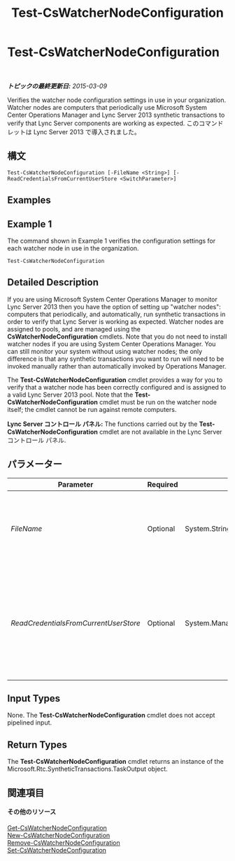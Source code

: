 ﻿---
title: Test-CsWatcherNodeConfiguration
TOCTitle: Test-CsWatcherNodeConfiguration
ms:assetid: 085507a1-17e8-4dfa-aa6a-062620584335
ms:mtpsurl: https://technet.microsoft.com/ja-jp/library/JJ204652(v=OCS.15)
ms:contentKeyID: 48271180
ms.date: 05/19/2016
mtps_version: v=OCS.15
ms.translationtype: HT
---

# Test-CsWatcherNodeConfiguration

 

_**トピックの最終更新日:** 2015-03-09_

Verifies the watcher node configuration settings in use in your organization. Watcher nodes are computers that periodically use Microsoft System Center Operations Manager and Lync Server 2013 synthetic transactions to verify that Lync Server components are working as expected. このコマンドレットは Lync Server 2013 で導入されました。

## 構文

    Test-CsWatcherNodeConfiguration [-FileName <String>] [-ReadCredentialsFromCurrentUserStore <SwitchParameter>]

## Examples

## Example 1

The command shown in Example 1 verifies the configuration settings for each watcher node in use in the organization.

    Test-CsWatcherNodeConfiguration

## Detailed Description

If you are using Microsoft System Center Operations Manager to monitor Lync Server 2013 then you have the option of setting up "watcher nodes": computers that periodically, and automatically, run synthetic transactions in order to verify that Lync Server is working as expected. Watcher nodes are assigned to pools, and are managed using the **CsWatcherNodeConfiguration** cmdlets. Note that you do not need to install watcher nodes if you are using System Center Operations Manager. You can still monitor your system without using watcher nodes; the only difference is that any synthetic transactions you want to run will need to be invoked manually rather than automatically invoked by Operations Manager.

The **Test-CsWatcherNodeConfiguration** cmdlet provides a way for you to verify that a watcher node has been correctly configured and is assigned to a valid Lync Server 2013 pool. Note that the **Test-CsWatcherNodeConfiguration** cmdlet must be run on the watcher node itself; the cmdlet cannot be run against remote computers.

**Lync Server コントロール パネル:** The functions carried out by the **Test-CsWatcherNodeConfiguration** cmdlet are not available in the Lync Server コントロール パネル.

## パラメーター


<table>
<colgroup>
<col style="width: 25%" />
<col style="width: 25%" />
<col style="width: 25%" />
<col style="width: 25%" />
</colgroup>
<thead>
<tr class="header">
<th>Parameter</th>
<th>Required</th>
<th>Type</th>
<th>Description</th>
</tr>
</thead>
<tbody>
<tr class="odd">
<td><p><em>FileName</em></p></td>
<td><p>Optional</p></td>
<td><p>System.String</p></td>
<td><p>Enables you to specify a file path for the log file created when the cmdlet runs. For example:</p>
<p>-Report &quot;C:\Logs\WatcherNode.html&quot;</p></td>
</tr>
<tr class="even">
<td><p><em>ReadCredentialsFromCurrentUserStore</em></p></td>
<td><p>Optional</p></td>
<td><p>System.Management.Automation.SwitchParameter</p></td>
<td><p>When present, instructs the <strong>Test-CsWatcherNodeConfiguration</strong> cmdlet to retrieve the user credentials from the user's credentials store. By default, the <strong>Test-CsWatcherNodeConfiguration</strong> cmdlet looks for credentials in the network service account's credentials store.</p></td>
</tr>
</tbody>
</table>


## Input Types

None. The **Test-CsWatcherNodeConfiguration** cmdlet does not accept pipelined input.

## Return Types

The **Test-CsWatcherNodeConfiguration** cmdlet returns an instance of the Microsoft.Rtc.SyntheticTransactions.TaskOutput object.

## 関連項目

#### その他のリソース

[Get-CsWatcherNodeConfiguration](get-cswatchernodeconfiguration.md)  
[New-CsWatcherNodeConfiguration](new-cswatchernodeconfiguration.md)  
[Remove-CsWatcherNodeConfiguration](remove-cswatchernodeconfiguration.md)  
[Set-CsWatcherNodeConfiguration](set-cswatchernodeconfiguration.md)

